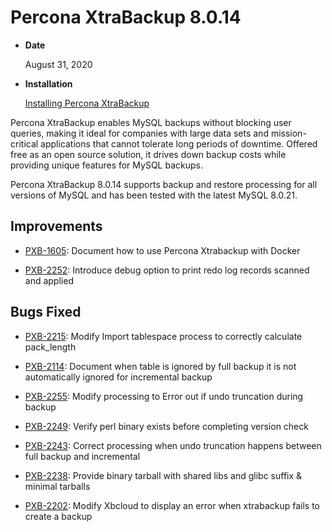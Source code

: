 # Percona XtraBackup 8.0.14


* **Date**

    August 31, 2020



* **Installation**

    [Installing Percona XtraBackup](https://www.percona.com/doc/percona-xtrabackup/8.0/installation.html)


Percona XtraBackup enables MySQL backups without blocking user queries, making it ideal
for companies with large data sets and mission-critical applications that cannot tolerate
long periods of downtime. Offered free as an open source solution, it drives down backup
costs while providing unique features for MySQL backups.

Percona XtraBackup 8.0.14 supports backup and restore processing for all versions of MySQL and has been tested with the latest MySQL 8.0.21.

## Improvements


* [PXB-1605](https://jira.percona.com/browse/PXB-1605): Document how to use Percona Xtrabackup with Docker


* [PXB-2252](https://jira.percona.com/browse/PXB-2252): Introduce debug option to print redo log records scanned and applied

## Bugs Fixed


* [PXB-2215](https://jira.percona.com/browse/PXB-2215): Modify Import tablespace process to correctly calculate pack_length


* [PXB-2114](https://jira.percona.com/browse/PXB-2114): Document when table is ignored by full backup it is not automatically ignored for incremental backup


* [PXB-2255](https://jira.percona.com/browse/PXB-2255): Modify processing to Error out if undo truncation during backup


* [PXB-2249](https://jira.percona.com/browse/PXB-2249): Verify perl binary exists before completing version check


* [PXB-2243](https://jira.percona.com/browse/PXB-2243): Correct processing when undo truncation happens between full backup and incremental


* [PXB-2238](https://jira.percona.com/browse/PXB-2238): Provide binary tarball with shared libs and glibc suffix & minimal tarballs


* [PXB-2202](https://jira.percona.com/browse/PXB-2202): Modify Xbcloud to display an error when xtrabackup fails to create a backup
